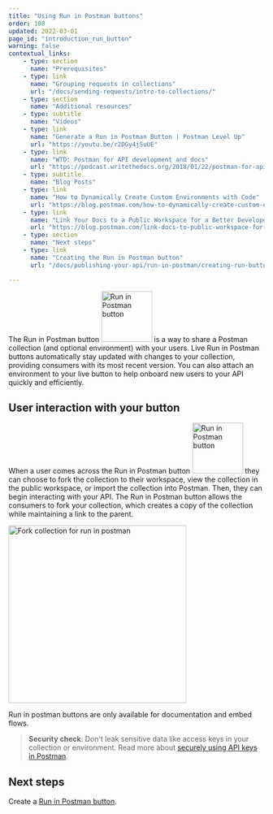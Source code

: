 ```yaml
---
title: "Using Run in Postman buttons"
order: 108
updated: 2022-03-01
page_id: "introduction_run_button"
warning: false
contextual_links:
    - type: section
      name: "Prerequisites"
    - type: link
      name: "Grouping requests in collections"
      url: "/docs/sending-requests/intro-to-collections/"
    - type: section
      name: "Additional resources"
    - type: subtitle
      name: "Videos"
    - type: link
      name: "Generate a Run in Postman Button | Postman Level Up"
      url: "https://youtu.be/r2DGy4jSuUE"
    - type: link
      name: "WTD: Postman for API development and docs"
      url: "https://podcast.writethedocs.org/2018/01/22/postman-for-api-docs-write-the-docs/"
    - type: subtitle
      name: "Blog Posts"
    - type: link
      name: "How to Dynamically Create Custom Environments with Code"
      url: "https://blog.postman.com/how-to-dynamically-create-custom-environments-with-code/"
    - type: link
      name: "Link Your Docs to a Public Workspace for a Better Developer Experience"
      url: "https://blog.postman.com/link-docs-to-public-workspace-for-better-developer-experience/"
    - type: section
      name: "Next steps"
    - type: link
      name: "Creating the Run in Postman button"
      url: "/docs/publishing-your-api/run-in-postman/creating-run-button/"

---
```


The Run in Postman button <img alt="Run in Postman button" src="https://assets.postman.com/postman-docs/run-in-postman-button-icon.jpg" width="100px"/> is a way to share a Postman collection (and optional environment) with your users. Live Run in Postman buttons automatically stay updated with changes to your collection, providing consumers with its most recent version. You can also attach an environment to your live button to help onboard new users to your API quickly and efficiently.

## User interaction with your button

When a user comes across the Run in Postman button <img alt="Run in Postman button" src="https://assets.postman.com/postman-docs/run-in-postman-button-icon.jpg" width="100px"/> they can choose to fork the collection to their workspace, view the collection in the public workspace, or import the collection into Postman. Then, they can begin interacting with your API. The Run in Postman button allows the consumers to fork your collection, which creates a copy of the collection while maintaining a link to the parent.

<img alt="Fork collection for run in postman" src="https://assets.postman.com/postman-docs/fork-collection-for-run-in-postman.jpg" height="350px"/>

Run in postman buttons are only available for documentation and embed flows.

> **Security check**: Don't leak sensitive data like access keys in your collection or environment. Read more about [securely using API keys in Postman](https://blog.postman.com/how-to-use-api-keys/).

## Next steps

Create a [Run in Postman button](/docs/publishing-your-api/run-in-postman/creating-run-button/).
